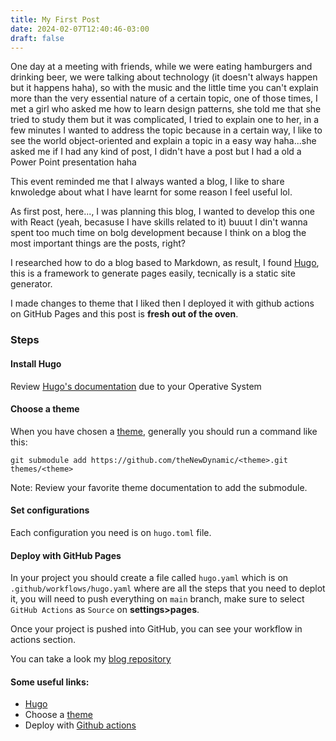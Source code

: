 ```yaml
---
title: My First Post
date: 2024-02-07T12:40:46-03:00
draft: false
---
```


One day at a meeting with friends, while we were eating hamburgers and drinking beer, we were talking about technology (it doesn't always happen but it happens haha), so with the music and the little time you can't explain more than the very essential nature of a certain topic, one of those times, I met a girl who asked me how to learn design patterns, she told me that she tried to study them but  it was complicated, I tried to explain one to her, in a few minutes I wanted to address the topic because in a certain way, I like to see the world object-oriented and explain a topic in a easy way haha...she asked me if I had any kind of post, I didn't have a post but I had a old a Power Point presentation haha

This event reminded me that I always wanted a blog, I like to share knwoledge about what I have learnt for some reason I feel useful lol.

As first post, here..., I was planning this blog, I wanted to develop this one with React (yeah, becasuse I have skills related to it) buuut I din't wanna spent too much time on bolg development because I think on a blog the most important things are the posts, right?

I researched how to do a blog based to Markdown, as result, I found [Hugo](https://gohugo.io/), this is a framework to generate pages easily, tecnically is a static site generator. 

I made changes to theme that I liked then I deployed it with github actions on GitHub Pages and this post is **fresh out of the oven**.

### Steps

#### Install Hugo

Review [Hugo's documentation](https://gohugo.io/installation/) due to your Operative System

#### Choose a theme

When you have chosen a [theme](https://themes.gohugo.io/), generally you should run a command like this: 

```
git submodule add https://github.com/theNewDynamic/<theme>.git themes/<theme>
```
Note: Review your favorite theme documentation to add the submodule.

#### Set configurations

Each configuration you need is on `hugo.toml` file.

#### Deploy with GitHub Pages

In your project you should create a file called `hugo.yaml` which is on `.github/workflows/hugo.yaml` where are all the steps that you need to deplot it, you will need to push everything on `main` branch, make sure to select `GitHub Actions` as `Source` on **settings>pages**.

Once your project is pushed into GitHub, you can see your workflow in actions section.

You can take a look my [blog repository](https://github.com/AlisonPQ/blog)

#### Some useful links:

- [Hugo](https://gohugo.io/)
- Choose a [theme](https://themes.gohugo.io/)
- Deploy with [Github actions](https://gohugo.io/hosting-and-deployment/hosting-on-github/)
